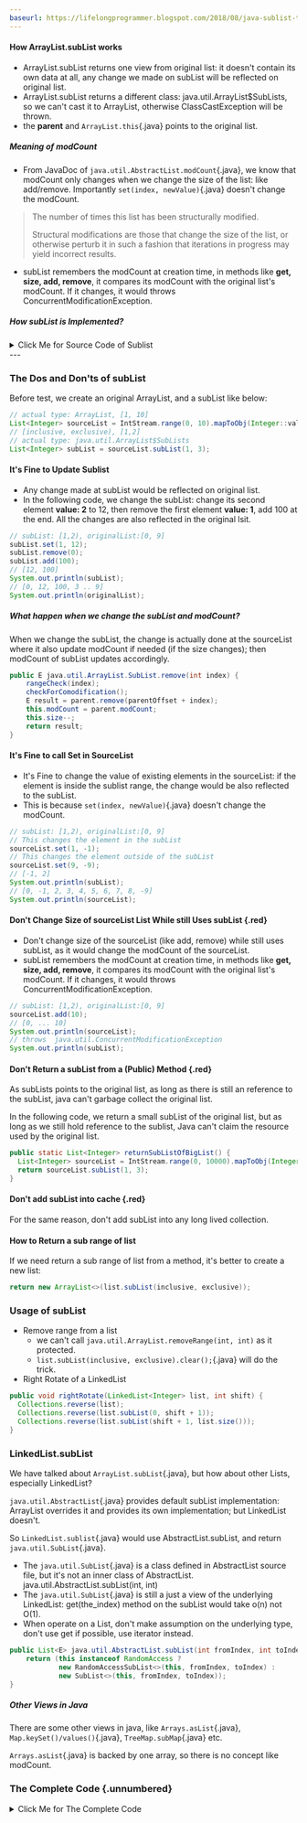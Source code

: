 ```yaml
---
baseurl: https://lifelongprogrammer.blogspot.com/2018/08/java-sublist-tips-and-traps.html
---
```


#### How ArrayList.subList works
- ArrayList.subList returns one view from original list: it doesn't contain its own data at all, any change we made on subList will be reflected on original list.
- ArrayList.subList returns a different class: java.util.ArrayList$SubLists, so we can't cast it to ArrayList, otherwise ClassCastException will be thrown.
- the **parent** and `ArrayList.this`{.java} points to the original list.

##### Meaning of modCount
- From JavaDoc of `java.util.AbstractList.modCount`{.java}, we know that modCount only changes when we change the size of the list: like add/remove. Importantly `set(index, newValue)`{.java} doesn't change the modCount.

> The number of times this list has been structurally modified.
>
> Structural modifications are those that change the size of the list, or otherwise perturb it in such a fashion that iterations in progress may yield incorrect results.

- subList remembers the modCount at creation time, in methods like **get, size, add, remove**, it compares its modCount with the original list's modCount. If it changes, it would throws ConcurrentModificationException.

##### How subList is Implemented?
<details><summary>Click Me for Source Code of Sublist</summary>
```java
public List<E> subList(int fromIndex, int toIndex) {
    subListRangeCheck(fromIndex, toIndex, size);
    return new SubList(this, 0, fromIndex, toIndex);
}
private class SubList extends AbstractList<E> implements RandomAccess {
    private final AbstractList<E> parent;
    private final int parentOffset;
    private final int offset;
    int size;
    SubList(AbstractList<E> parent,
            int offset, int fromIndex, int toIndex) {
        this.parent = parent;
        this.parentOffset = fromIndex;
        this.offset = offset + fromIndex;
        this.size = toIndex - fromIndex;
        this.modCount = ArrayList.this.modCount;
    }
    private void checkForComodification() {
        if (ArrayList.this.modCount != this.modCount)
            throw new ConcurrentModificationException();
    }    
    public E set(int index, E e) {
        rangeCheck(index);
        checkForComodification();
        E oldValue = ArrayList.this.elementData(offset + index);
        ArrayList.this.elementData[offset + index] = e;
        return oldValue;
    }
    public E get(int index) {
        rangeCheck(index);
        checkForComodification();
        return ArrayList.this.elementData(offset + index);
    }
    public void add(int index, E e) {
        rangeCheckForAdd(index);
        checkForComodification();
        parent.add(parentOffset + index, e);
        this.modCount = parent.modCount;
        this.size++;
    }
}
```
</details>
---

### The Dos and Don'ts of subList
Before test, we create an original ArrayList, and a subList like below:
```java
// actual type: ArrayList, [1, 10]
List<Integer> sourceList = IntStream.range(0, 10).mapToObj(Integer::valueOf).collect(Collectors.toList());
// [inclusive, exclusive), [1,2]
// actual type: java.util.ArrayList$SubLists
List<Integer> subList = sourceList.subList(1, 3);
```

#### It's Fine to Update Sublist
- Any change made at subList would be reflected on original list.
- In the following code, we change the subList: change its second element **value: 2** to 12, then remove the first element **value: 1**, add 100 at the end. All the changes are also reflected in the original lsit.
```java
// subList: [1,2), originalList:[0, 9]
subList.set(1, 12);
subList.remove(0);
subList.add(100);
// [12, 100]
System.out.println(subList);
// [0, 12, 100, 3 .. 9]
System.out.println(originalList);
```

##### What happen when we change the subList and modCount?
When we change the subList, the change is actually done at the sourceList where it also update modCount if needed (if the size changes); then modCount of subList updates accordingly.

```java
public E java.util.ArrayList.SubList.remove(int index) {
    rangeCheck(index);
    checkForComodification();
    E result = parent.remove(parentOffset + index);
    this.modCount = parent.modCount;
    this.size--;
    return result;
}
```

#### It's Fine to call Set in SourceList
- It's Fine to change the value of existing elements in the sourceList: if the element is inside the sublist range, the change would be also reflected to the subList.
- This is because `set(index, newValue)`{.java} doesn't change the modCount.
```java
// subList: [1,2), originalList:[0, 9]
// This changes the element in the subList
sourceList.set(1, -1);
// This changes the element outside of the subList
sourceList.set(9, -9);
// [-1, 2]
System.out.println(subList);
// [0, -1, 2, 3, 4, 5, 6, 7, 8, -9]
System.out.println(sourceList);
```

#### Don't Change Size of sourceList List While still Uses subList {.red}
- Don't change size of the sourceList (like add, remove) while still uses subList, as it would change the modCount of the sourceList.
- subList remembers the modCount at creation time, in methods like **get, size, add, remove**, it compares its modCount with the original list's modCount. If it changes, it would throws ConcurrentModificationException.
```java
// subList: [1,2), originalList:[0, 9]
sourceList.add(10);
// [0, ... 10]
System.out.println(sourceList);
// throws  java.util.ConcurrentModificationException
System.out.println(subList);
```

#### Don't Return a subList from a (Public) Method {.red}
As subLists points to the original list, as long as there is still an reference to the subList, java can't garbage collect the original list.

In the following code, we return a small subList of the original list, but as long as we still hold reference to the sublist, Java can't claim the resource used by the original list.
```java
public static List<Integer> returnSubListOfBigList() {
  List<Integer> sourceList = IntStream.range(0, 10000).mapToObj(Integer::valueOf).collect(Collectors.toList());
  return sourceList.subList(1, 3);
}
```
#### Don't add subList into cache {.red}
For the same reason, don't add subList into any long lived collection.

#### How to Return a sub range of list
If we need return a sub range of list from a method, it's better to create a new list:
```java
return new ArrayList<>(list.subList(inclusive, exclusive));
```

### Usage of subList
- Remove range from a list
  - we can't call `java.util.ArrayList.removeRange(int, int)` as it protected.
  - `list.subList(inclusive, exclusive).clear();`{.java} will do the trick.
- Right Rotate of a LinkedList
```java
public void rightRotate(LinkedList<Integer> list, int shift) {  
  Collections.reverse(list);
  Collections.reverse(list.subList(0, shift + 1));
  Collections.reverse(list.subList(shift + 1, list.size()));
}
```

### LinkedList.subList
We have talked about `ArrayList.subList`{.java}, but how about other Lists, especially LinkedList?

`java.util.AbstractList`{.java} provides default subList implementation: ArrayList overrides it and provides its own implementation; but LinkedList doesn't.

So `LinkedList.sublist`{.java} would use AbstractList.subList, and return `java.util.SubList`{.java}.

- The `java.util.SubList`{.java} is a class defined in AbstractList source file, but it's not an inner class of AbstractList.
java.util.AbstractList.subList(int, int)
- The `java.util.SubList`{.java} is still a just a view of the underlying LinkedList: get(the_index) method on the subList would take o(n) not O(1).
- When operate on a List, don't make assumption on the underlying type, don't use get if possible, use iterator instead.
```java
public List<E> java.util.AbstractList.subList(int fromIndex, int toIndex) {
    return (this instanceof RandomAccess ?
            new RandomAccessSubList<>(this, fromIndex, toIndex) :
            new SubList<>(this, fromIndex, toIndex));
}
```

##### Other Views in Java
There are some other views in java, like `Arrays.asList`{.java}, `Map.keySet()/values()`{.java}, `TreeMap.subMap`{.java} etc.

`Arrays.asList`{.java} is backed by one array, so there is no concept like modCount.

### The Complete Code {.unnumbered}
<details><summary>Click Me for The Complete Code</summary>
```java
public class TestSubList {
	public static void main(String[] args) {
		// actual type: ArrayList, [1, 10]
		List<Integer> sourceList = IntStream.range(0, 10).mapToObj(Integer::valueOf).collect(Collectors.toList());
		// [inclusive, exclusive), [1,2]
		// actual type: java.util.ArrayList$SubLists
		List<Integer> subList = sourceList.subList(1, 3);
		System.out.println(sourceList);
		// [1,2]
		System.out.println(subList);
		// updateSubList(sourceList, subList);
		// setSourceList(sourceList, subList);
		// addRemoveSourceList(sourceList, subList);
		subListOfLinkedList();
		subList = returnSubListOfBigList();
		System.out.println(subList);
	}
	public static void subListOfLinkedList() {
		List<Integer> sourceList = IntStream.range(0, 10).mapToObj(Integer::valueOf).collect(Collectors.toCollection(LinkedList::new));
		// new LinkedList<>(Arrays.asList(1,2));
		// actual type: java.util.SubList
		List<Integer> subList = sourceList.subList(1, 3);
		System.out.println(subList);
	}
	public static List<Integer> returnSubListOfBigList() {
		List<Integer> sourceList = IntStream.range(0, 10000).mapToObj(Integer::valueOf).collect(Collectors.toList());
		return sourceList.subList(1, 3);
	}
	private static void addRemoveSourceList(List<Integer> sourceList, List<Integer> subList) {
		// subList: [1,2), originalList:[0, 9]
		sourceList.add(10);
		// [0, ... 10]
		System.out.println(sourceList);
		// throws java.util.ConcurrentModificationException
		System.out.println(subList);
	}
	private static void setSourceList(List<Integer> sourceList, List<Integer> subList) {
		// subList: [1,2), originalList:[0, 9]
		// This changes the element in the subList
		sourceList.set(1, -1);
		// This changes the element outside of the subList
		sourceList.set(9, -9);
		// [-1, 2]
		System.out.println(subList);
		// [0, -1, 2, 3, 4, 5, 6, 7, 8, -9]
		System.out.println(sourceList);
	}
	private static void updateSubList(List<Integer> sourceList, List<Integer> subList) {
		subList.set(1, 12);
		subList.remove(0);
		subList.add(100);
		// [12, 100]
		System.out.println(subList);
		// [0, 12, 100, 3 .. 9]
		System.out.println(sourceList);
	}
}
```
<details>
---
